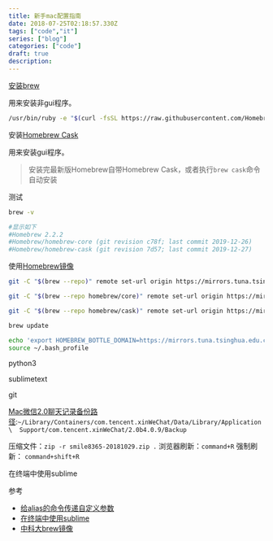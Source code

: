 ```yaml
---
title: 新手mac配置指南
date: 2018-07-25T02:18:57.330Z
tags: ["code","it"]
series: ["blog"]
categories: ["code"]
draft: true
description:
---
```


[安装brew](https://brew.sh/index_zh-cn)

用来安装非gui程序。

```bash
/usr/bin/ruby -e "$(curl -fsSL https://raw.githubusercontent.com/Homebrew/install/master/install)"
```


安装[Homebrew Cask](https://github.com/Homebrew/homebrew-cask)

用来安装gui程序。
> 安装完最新版Homebrew自带Homebrew Cask，或者执行`brew cask`命令自动安装

测试

```bash
brew -v

#显示如下
#Homebrew 2.2.2
#Homebrew/homebrew-core (git revision c78f; last commit 2019-12-26)
#Homebrew/homebrew-cask (git revision 7d57; last commit 2019-12-27)
```

使用[Homebrew镜像](https://mirrors.tuna.tsinghua.edu.cn/help/homebrew/)

```bash
git -C "$(brew --repo)" remote set-url origin https://mirrors.tuna.tsinghua.edu.cn/git/homebrew/brew.git

git -C "$(brew --repo homebrew/core)" remote set-url origin https://mirrors.tuna.tsinghua.edu.cn/git/homebrew/homebrew-core.git

git -C "$(brew --repo homebrew/cask)" remote set-url origin https://mirrors.tuna.tsinghua.edu.cn/git/homebrew/homebrew-cask.git

brew update

echo 'export HOMEBREW_BOTTLE_DOMAIN=https://mirrors.tuna.tsinghua.edu.cn/homebrew-bottles' >> ~/.bash_profile
source ~/.bash_profile
```



python3

sublimetext

git



[Mac微信2.0聊天记录备份路径](https://www.zhihu.com/question/50022284):`~/Library/Containers/com.tencent.xinWeChat/Data/Library/Application\  Support/com.tencent.xinWeChat/2.0b4.0.9/Backup`

压缩文件：`zip -r smile8365-20181029.zip .`
浏览器刷新：`command+R`
强制刷新： `command+shift+R`

在终端中使用sublime


参考
- [给alias的命令传递自定义参数](https://blog.csdn.net/zhangxinrun/article/details/5709940)
- [在终端中使用sublime](https://www.jianshu.com/p/592a5ede266f)
- [中科大brew镜像](https://lug.ustc.edu.cn/wiki/mirrors/help/brew.git)